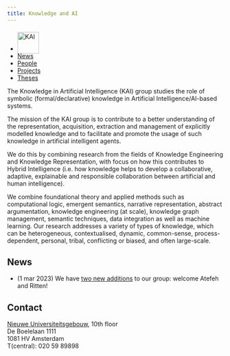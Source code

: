 ```yaml
---
title: Knowledge and AI
---
```


<nav><ul>
<li class="home"><a href="/"><img src="../../images/logos/KAI_logo_noborder.png" alt="KAI" style="height:50px; position:relative; top:6px;"/></a></li>
<li><a href="#news">News</a></li>
<li><a href="people">People</a></li>
<li><a href="projects">Projects</a></li>
<li><a href="/theses">Theses</a></li>
</ul></nav>

The Knowledge in Artificial Intelligence (KAI) group studies the role of symbolic (formal/declarative) knowledge in Artificial Intelligence/AI-based systems. 

The mission of the KAI group is to contribute to a better understanding of the representation, acquisition, extraction and management of explicitly modelled knowledge and to facilitate and promote the usage of such knowledge in artificial intelligent agents. 

We do this by combining research from the fields of Knowledge Engineering and Knowledge Representation, with focus on how this contributes to Hybrid Intelligence (i.e. how knowledge helps to develop a collaborative, adaptive, explainable and responsible collaboration between artificial and human intelligence).

We combine foundational theory and applied methods such as computational logic, emergent semantics, narrative representation, abstract argumentation, knowledge engineering (at scale), knowledge graph management, semantic techniques, data integration as well as machine learning. Our research addresses a variety of types of knowledge, which can be heterogeneous, contextualised, dynamic, common-sense, process-dependent, personal, tribal, conflicting or biased, and often large-scale.

## News
<ul>
    <li> (1 mar 2023) We have <a href="/people">two new additions</a> to our group: welcome Atefeh and Ritten!</li>
</ul>

## Contact
<a href="https://vu.nl/nl/over-de-vu/meer-over/nieuwe-universiteitsgebouw">Nieuwe Universiteitsgebouw</a>, 10th floor<br>
De Boelelaan 1111<br>
1081 HV Amsterdam<br>
T(central): 020 59 89898
